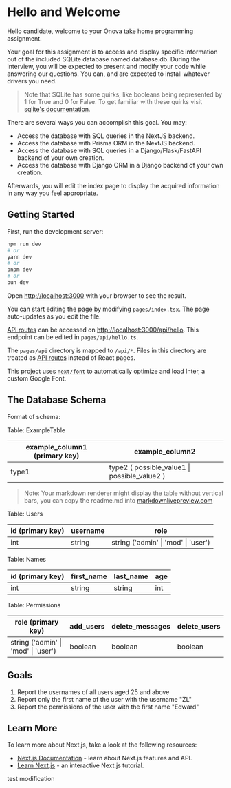 # Hello and Welcome

Hello candidate, welcome to your Onova take home programming assignment. 

Your goal for this assignment is to access and display specific information out of the included SQLite database named database.db. During the interview, you will be expected to present and modify your code while answering our questions. You can, and are expected to install whatever drivers you need.

> Note that SQLite has some quirks, like booleans being represented by 1 for True and 0 for False. To get familiar with these quirks visit [sqlite's documentation](https://www.sqlite.org/quirks.html).

There are several ways you can accomplish this goal. You may:
- Access the database with SQL queries in the NextJS backend. 
- Access the database with Prisma ORM in the NextJS backend.
- Access the database with SQL queries in a Django/Flask/FastAPI backend of your own creation.
- Access the database with Django ORM in a Django backend of your own creation.

Afterwards, you will edit the index page to display the acquired information in any way you feel appropriate.


## Getting Started

First, run the development server:

```bash
npm run dev
# or
yarn dev
# or
pnpm dev
# or
bun dev
```

Open [http://localhost:3000](http://localhost:3000) with your browser to see the result.

You can start editing the page by modifying `pages/index.tsx`. The page auto-updates as you edit the file.

[API routes](https://nextjs.org/docs/api-routes/introduction) can be accessed on [http://localhost:3000/api/hello](http://localhost:3000/api/hello). This endpoint can be edited in `pages/api/hello.ts`.

The `pages/api` directory is mapped to `/api/*`. Files in this directory are treated as [API routes](https://nextjs.org/docs/api-routes/introduction) instead of React pages.

This project uses [`next/font`](https://nextjs.org/docs/basic-features/font-optimization) to automatically optimize and load Inter, a custom Google Font.

## The Database Schema

Format of schema:

Table: ExampleTable

| example_column1 (primary key) | example_column2 |
| - | - |
| type1 | type2 ( possible_value1 \| possible_value2 )


> Note: Your markdown renderer might display the table without vertical bars, 
> you can copy the readme.md into [markdownlivepreview.com](https://markdownlivepreview.com/)


Table: Users

| id (primary key) | username | role |
| - | - | - |
| int | string | string ('admin' \| 'mod' \| 'user') 

Table: Names 

| id (primary key) | first_name | last_name | age |
| - | - | - | - |
| int | string | string | int |

Table: Permissions

| role (primary key) | add_users | delete_messages | delete_users |
| - | - | - | - |
| string ('admin' \| 'mod' \| 'user') | boolean | boolean | boolean |

## Goals 

1. Report the usernames of all users aged 25 and above
2. Report only the first name of the user with the username "ZL" 
3. Report the permissions of the user with the first name "Edward"

## Learn More

To learn more about Next.js, take a look at the following resources:

- [Next.js Documentation](https://nextjs.org/docs) - learn about Next.js features and API.
- [Learn Next.js](https://nextjs.org/learn) - an interactive Next.js tutorial.

test modification
